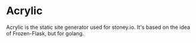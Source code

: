 # Acrylic

Acrylic is the static site generator used for stoney.io. It's based on the idea of Frozen-Flask, but for golang.
